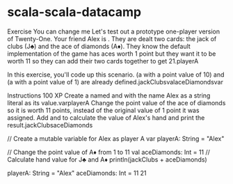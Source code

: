 # scala-scala-datacamp
Exercise
You can change me
Let's test out a prototype one-player version of Twenty-One. Your friend Alex is . They are dealt two cards: the jack of clubs (J♣) and the ace of diamonds (A♦). They know the default implementation of the game has aces worth 1 point but they want it to be worth 11 so they can add their two cards together to get 21.playerA

In this exercise, you'll code up this scenario. (a with a point value of 10) and (a with a point value of 1) are already defined.jackClubsvalaceDiamondsvar

Instructions
100 XP
Create a named and with the name Alex as a string literal as its value.varplayerA
Change the point value of the ace of diamonds so it is worth 11 points, instead of the original value of 1 point it was assigned.
Add and to calculate the value of Alex's hand and print the result.jackClubsaceDiamonds


// Create a mutable variable for Alex as player A
var playerA: String = "Alex"

// Change the point value of A♦ from 1 to 11
val aceDiamonds: Int = 11
// Calculate hand value for J♣ and A♦
println(jackClubs + aceDiamonds)

playerA: String = "Alex"
aceDiamonds: Int = 11
21

